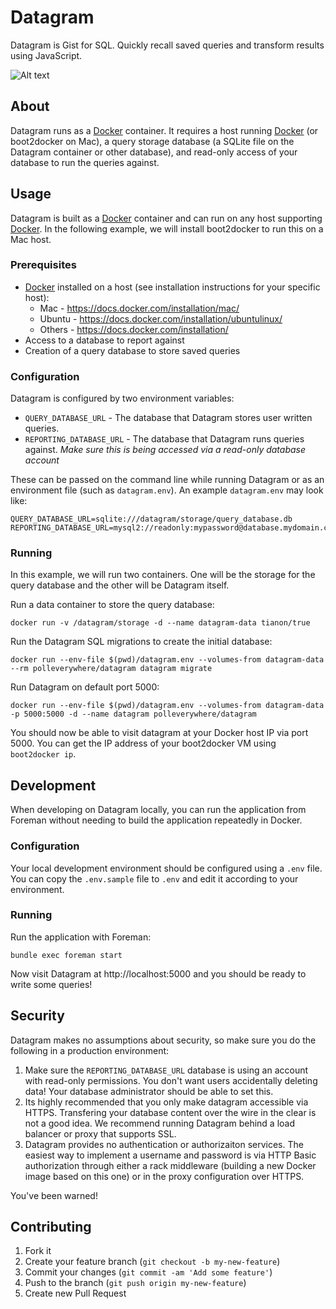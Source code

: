 # Datagram

Datagram is Gist for SQL. Quickly recall saved queries and transform results using JavaScript.

![Alt text](https://s3.amazonaws.com/uploads.hipchat.com/62638/564879/GGYbQ5Ioucq9i4H/upload.png "Datagram screenshot")

## About

Datagram runs as a [Docker][docker] container. It requires a host running [Docker][docker] (or boot2docker on Mac), a query storage database (a SQLite file on the Datagram container or other database), and read-only access of your database to run the queries against.

## Usage

Datagram is built as a [Docker][docker] container and can run on any host supporting [Docker][docker]. In the following example, we will install boot2docker to run this on a Mac host.

### Prerequisites

* [Docker][docker] installed on a host (see installation instructions for your specific host):
  * Mac - https://docs.docker.com/installation/mac/
  * Ubuntu - https://docs.docker.com/installation/ubuntulinux/
  * Others - https://docs.docker.com/installation/
* Access to a database to report against
* Creation of a query database to store saved queries

### Configuration

Datagram is configured by two environment variables:

* `QUERY_DATABASE_URL` - The database that Datagram stores user written queries.
* `REPORTING_DATABASE_URL` - The database that Datagram runs queries against. *Make sure this is being accessed via a read-only database account*

These can be passed on the command line while running Datagram or as an environment file (such as `datagram.env`). An example `datagram.env` may look like:

    QUERY_DATABASE_URL=sqlite:///datagram/storage/query_database.db
    REPORTING_DATABASE_URL=mysql2://readonly:mypassword@database.mydomain.com/database_name

### Running

In this example, we will run two containers. One will be the storage for the query database and the other will be Datagram itself.

Run a data container to store the query database:

```
docker run -v /datagram/storage -d --name datagram-data tianon/true
```

Run the Datagram SQL migrations to create the initial database:

```
docker run --env-file $(pwd)/datagram.env --volumes-from datagram-data --rm polleverywhere/datagram datagram migrate
```

Run Datagram on default port 5000:

```
docker run --env-file $(pwd)/datagram.env --volumes-from datagram-data -p 5000:5000 -d --name datagram polleverywhere/datagram
```

You should now be able to visit datagram at your Docker host IP via port 5000. You can get the IP address of your boot2docker VM using `boot2docker ip`.

## Development

When developing on Datagram locally, you can run the application from Foreman without needing to build the application repeatedly in Docker.

### Configuration

Your local development environment should be configured using a `.env` file. You can copy the `.env.sample` file to `.env` and edit it according to your environment.

### Running

Run the application with Foreman:

    bundle exec foreman start

Now visit Datagram at http://localhost:5000 and you should be ready to write some queries!

## Security

Datagram makes no assumptions about security, so make sure you do the following in a production environment:

1. Make sure the `REPORTING_DATABASE_URL` database is using an account with read-only permissions. You don't want users accidentally deleting data! Your database administrator should be able to set this.
2. Its highly recommended that you only make datagram accessible via HTTPS. Transfering your database content over the wire in the clear is not a good idea. We recommend running Datagram behind a load balancer or proxy that supports SSL.
3. Datagram provides no authentication or authorizaiton services. The easiest way to implement a username and password is via HTTP Basic authorization through either a rack middleware (building a new Docker image based on this one) or in the proxy configuration over HTTPS.

You've been warned!

## Contributing

1. Fork it
2. Create your feature branch (`git checkout -b my-new-feature`)
3. Commit your changes (`git commit -am 'Add some feature'`)
4. Push to the branch (`git push origin my-new-feature`)
5. Create new Pull Request

[docker]: http://www.docker.com/
